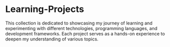 # Learning-Projects
This collection is dedicated to showcasing my journey of learning and experimenting with different technologies, programming languages, and development frameworks. Each project serves as a hands-on experience to deepen my understanding of various topics.
